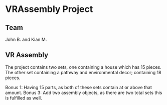 # VRAssembly Project

## Team
John B. and Kian M.

## VR Assembly
The project contains two sets, one containing a house which has 15 pieces.
The other set containing a pathway and environmental decor; containing 18 pieces.

Bonus 1: Having 15 parts, as both of these sets contain at or above that amount.
Bonus 3: Add two assembly objects, as there are two total sets this is fulfilled as well.

